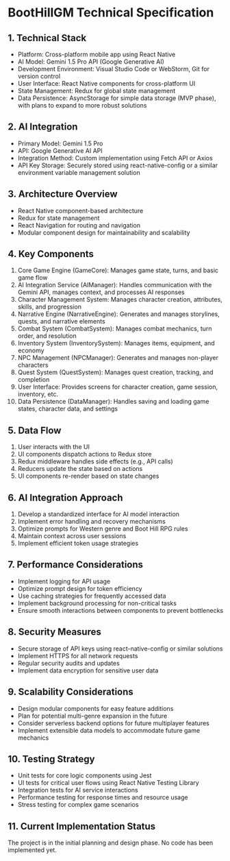# BootHillGM Technical Specification

## 1. Technical Stack
- Platform: Cross-platform mobile app using React Native
- AI Model: Gemini 1.5 Pro API (Google Generative AI)
- Development Environment: Visual Studio Code or WebStorm, Git for version control
- User Interface: React Native components for cross-platform UI
- State Management: Redux for global state management
- Data Persistence: AsyncStorage for simple data storage (MVP phase), with plans to expand to more robust solutions

## 2. AI Integration
- Primary Model: Gemini 1.5 Pro
- API: Google Generative AI API
- Integration Method: Custom implementation using Fetch API or Axios
- API Key Storage: Securely stored using react-native-config or a similar environment variable management solution

## 3. Architecture Overview
- React Native component-based architecture
- Redux for state management
- React Navigation for routing and navigation
- Modular component design for maintainability and scalability

## 4. Key Components
1. Core Game Engine (GameCore): Manages game state, turns, and basic game flow
2. AI Integration Service (AIManager): Handles communication with the Gemini API, manages context, and processes AI responses
3. Character Management System: Manages character creation, attributes, skills, and progression
4. Narrative Engine (NarrativeEngine): Generates and manages storylines, quests, and narrative elements
5. Combat System (CombatSystem): Manages combat mechanics, turn order, and resolution
6. Inventory System (InventorySystem): Manages items, equipment, and economy
7. NPC Management (NPCManager): Generates and manages non-player characters
8. Quest System (QuestSystem): Manages quest creation, tracking, and completion
9. User Interface: Provides screens for character creation, game session, inventory, etc.
10. Data Persistence (DataManager): Handles saving and loading game states, character data, and settings

## 5. Data Flow
1. User interacts with the UI
2. UI components dispatch actions to Redux store
3. Redux middleware handles side effects (e.g., API calls)
4. Reducers update the state based on actions
5. UI components re-render based on state changes

## 6. AI Integration Approach
1. Develop a standardized interface for AI model interaction
2. Implement error handling and recovery mechanisms
3. Optimize prompts for Western genre and Boot Hill RPG rules
4. Maintain context across user sessions
5. Implement efficient token usage strategies

## 7. Performance Considerations
- Implement logging for API usage
- Optimize prompt design for token efficiency
- Use caching strategies for frequently accessed data
- Implement background processing for non-critical tasks
- Ensure smooth interactions between components to prevent bottlenecks

## 8. Security Measures
- Secure storage of API keys using react-native-config or similar solutions
- Implement HTTPS for all network requests
- Regular security audits and updates
- Implement data encryption for sensitive user data

## 9. Scalability Considerations
- Design modular components for easy feature additions
- Plan for potential multi-genre expansion in the future
- Consider serverless backend options for future multiplayer features
- Implement extensible data models to accommodate future game mechanics

## 10. Testing Strategy
- Unit tests for core logic components using Jest
- UI tests for critical user flows using React Native Testing Library
- Integration tests for AI service interactions
- Performance testing for response times and resource usage
- Stress testing for complex game scenarios

## 11. Current Implementation Status
The project is in the initial planning and design phase. No code has been implemented yet.